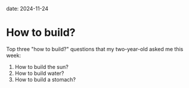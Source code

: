 date: 2024-11-24

How to build?
=============

Top three "how to build?" questions that my two-year-old asked me this week:

1. How to build the sun?
2. How to build water?
3. How to build a stomach?
